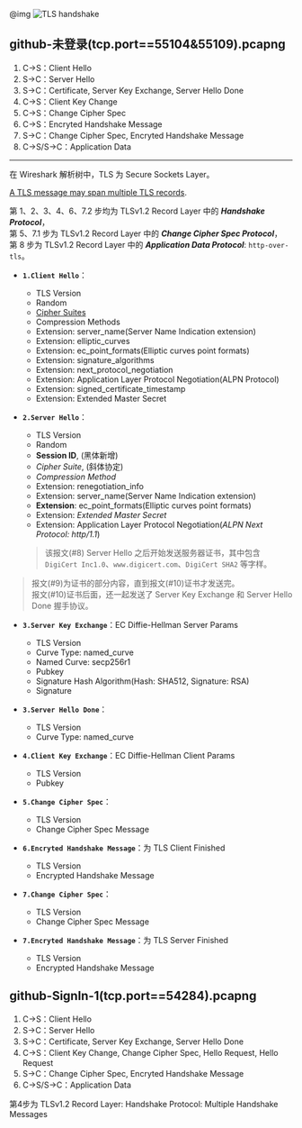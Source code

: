 
@img ![TLS handshake](http://image.beekka.com/blog/201402/bg2014020502.png)

## github-未登录(tcp.port==55104&55109).pcapng

1. C->S：Client Hello  
2. S->C：Server Hello  
3. S->C：Certificate, Server Key Exchange, Server Hello Done  
4. C->S：Client Key Change  
5. C->S：Change Cipher Spec  
6. C->S：Encryted Handshake Message  
7. S->C：Change Cipher Spec, Encryted Handshake Message  
8. C->S/S->C：Application Data  

---

在 Wireshark 解析树中，TLS 为 Secure Sockets Layer。

[A TLS message may span multiple TLS records](http://www.networksorcery.com/enp/protocol/tls.htm).

第 1、2、3、4、6、7.2 步均为 TLSv1.2 Record Layer 中的 ***Handshake Protocol***，  
第 5、7.1 步为 TLSv1.2 Record Layer 中的 ***Change Cipher Spec Protocol***，  
第 8 步为 TLSv1.2 Record Layer 中的 ***Application Data Protocol***: `http-over-tls`。

- **`1.Client Hello`**：
	- TLS Version  
	- Random  
	- [Cipher Suites](http://www.networksorcery.com/enp/protocol/tls.htm)  
	- Compression Methods  
	- Extension: server_name(Server Name Indication extension)  
	- Extension: elliptic_curves  
	- Extension: ec_point_formats(Elliptic curves point formats)  
	- Extension: signature_algorithms  
	- Extension: next_protocol_negotiation  
	- Extension: Application Layer Protocol Negotiation(ALPN Protocol)  
	- Extension: signed_certificate_timestamp  
	- Extension: Extended Master Secret  

- **`2.Server Hello`**：
	- TLS Version  
	- Random  
	- **Session ID**,  (黑体新增)  
	- *Cipher Suite*,  (斜体协定)  
	- *Compression Method*  
	- Extension: renegotiation_info  
	- Extension: server_name(Server Name Indication extension)  
	- **Extension**: ec_point_formats(Elliptic curves point formats)  
	- Extension: *Extended Master Secret*  
	- Extension: Application Layer Protocol Negotiation(*ALPN Next Protocol: http/1.1*)  

	> 该报文(#8) Server Hello 之后开始发送服务器证书，其中包含 `DigiCert Inc1.0`、`www.digicert.com`、`DigiCert SHA2` 等字样。  
> 报文(#9)为证书的部分内容，直到报文(#10)证书才发送完。  
> 报文(#10)证书后面，还一起发送了 Server Key Exchange 和 Server Hello Done 握手协议。  

- **`3.Server Key Exchange`**：EC Diffie-Hellman Server Params
	- TLS Version  
	- Curve Type: named_curve  
	- Named Curve: secp256r1  
	- Pubkey  
	- Signature Hash Algorithm(Hash: SHA512, Signature: RSA)  
	- Signature  

- **`3.Server Hello Done`**：
	- TLS Version  
	- Curve Type: named_curve  

- **`4.Client Key Exchange`**：EC Diffie-Hellman Client Params  
	- TLS Version  
	- Pubkey  

- **`5.Change Cipher Spec`**：  
	- TLS Version  
	- Change Cipher Spec Message  

- **`6.Encryted Handshake Message`**：为 TLS Client Finished  
	- TLS Version  
	- Encrypted Handshake Message  

- **`7.Change Cipher Spec`**：  
	- TLS Version  
	- Change Cipher Spec Message  

- **`7.Encryted Handshake Message`**：为 TLS Server Finished  
	- TLS Version  
	- Encrypted Handshake Message  

## github-SignIn-1(tcp.port==54284).pcapng

1. C->S：Client Hello  
2. S->C：Server Hello  
3. S->C：Certificate, Server Key Exchange, Server Hello Done  
4. C->S：Client Key Change, Change Cipher Spec, Hello Request, Hello Request  
5. S->C：Change Cipher Spec, Encryted Handshake Message  
6. C->S/S->C：Application Data  

第4步为 TLSv1.2 Record Layer: Handshake Protocol: Multiple Handshake Messages

